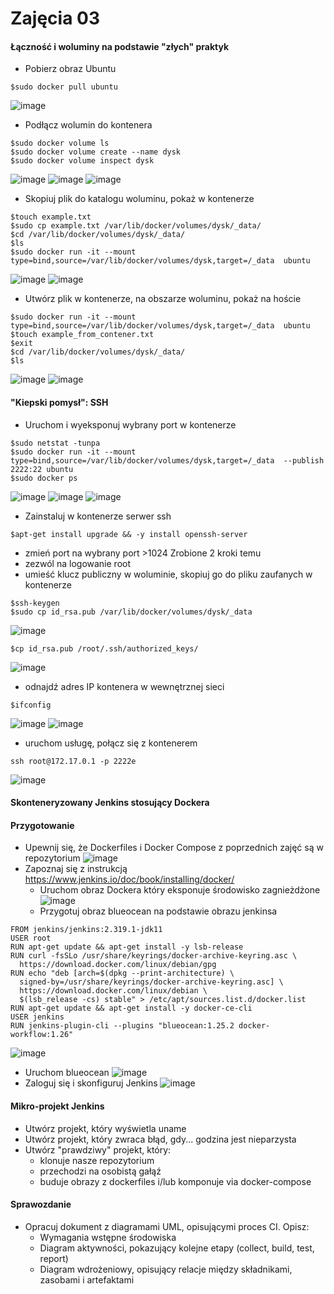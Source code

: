 # Zajęcia 03

#### Łączność i woluminy na podstawie "złych" praktyk


* Pobierz obraz Ubuntu
```shell
$sudo docker pull ubuntu
```
![image](ss1.png)
* Podłącz wolumin do kontenera
```shell
$sudo docker volume ls
$sudo docker volume create --name dysk
$sudo docker volume inspect dysk
```
![image](ss2.png)
![image](ss3.png)
![image](ss4.png)
* Skopiuj plik do katalogu woluminu, pokaż w kontenerze
```shell
$touch example.txt
$sudo cp example.txt /var/lib/docker/volumes/dysk/_data/
$cd /var/lib/docker/volumes/dysk/_data/
$ls
$sudo docker run -it --mount type=bind,source=/var/lib/docker/volumes/dysk,target=/_data  ubuntu
```
![image](ss5.png)
![image](ss6.png)
* Utwórz plik w kontenerze, na obszarze woluminu, pokaż na hoście
```shell
$sudo docker run -it --mount type=bind,source=/var/lib/docker/volumes/dysk,target=/_data  ubuntu
$touch example_from_contener.txt
$exit
$cd /var/lib/docker/volumes/dysk/_data/
$ls
```
![image](ss7.png)
![image](ss8.png)
#### "Kiepski pomysł": SSH
* Uruchom i wyeksponuj wybrany port w kontenerze
```shell
$sudo netstat -tunpa
$sudo docker run -it --mount type=bind,source=/var/lib/docker/volumes/dysk,target=/_data  --publish 2222:22 ubuntu
$sudo docker ps
```
![image](ss9.png)
![image](ss10.png)
![image](ss11.png)
* Zainstaluj w kontenerze serwer ssh
```shell
$apt-get install upgrade && -y install openssh-server
```
* zmień port na wybrany port >1024
Zrobione 2 kroki temu 
* zezwól na logowanie root
* umieść klucz publiczny w woluminie, skopiuj go do pliku zaufanych w kontenerze
```shell
$ssh-keygen
$sudo cp id_rsa.pub /var/lib/docker/volumes/dysk/_data
```
![image](ss14.png)
```shell
$cp id_rsa.pub /root/.ssh/authorized_keys/
```
![image](ss15.png)
* odnajdź adres IP kontenera w wewnętrznej sieci
```shell
$ifconfig
```
![image](ss12.png)
![image](ss13.png)
* uruchom usługę, połącz się z kontenerem
```shell
ssh root@172.17.0.1 -p 2222e
```
![image](ss20.png)
#### Skonteneryzowany Jenkins stosujący Dockera

#### Przygotowanie
* Upewnij się, że Dockerfiles i Docker Compose z poprzednich zajęć są w repozytorium
![image](2_5.png)
* Zapoznaj się z instrukcją https://www.jenkins.io/doc/book/installing/docker/
  * Uruchom obraz Dockera który eksponuje środowisko zagnieżdżone
![image](2_0.png)
  * Przygotuj obraz blueocean na podstawie obrazu jenkinsa
```shell
FROM jenkins/jenkins:2.319.1-jdk11
USER root
RUN apt-get update && apt-get install -y lsb-release
RUN curl -fsSLo /usr/share/keyrings/docker-archive-keyring.asc \
  https://download.docker.com/linux/debian/gpg
RUN echo "deb [arch=$(dpkg --print-architecture) \
  signed-by=/usr/share/keyrings/docker-archive-keyring.asc] \
  https://download.docker.com/linux/debian \
  $(lsb_release -cs) stable" > /etc/apt/sources.list.d/docker.list
RUN apt-get update && apt-get install -y docker-ce-cli
USER jenkins
RUN jenkins-plugin-cli --plugins "blueocean:1.25.2 docker-workflow:1.26"
```
![image](2_1.png)
  * Uruchom blueocean
![image](2_3.png)  
  * Zaloguj się i skonfiguruj Jenkins
![image](2_4.png)
#### Mikro-projekt Jenkins
* Utwórz projekt, który wyświetla uname
* Utwórz projekt, który zwraca błąd, gdy... godzina jest nieparzysta 
* Utwórz "prawdziwy" projekt, który:
  * klonuje nasze repozytorium
  * przechodzi na osobistą gałąź
  * buduje obrazy z dockerfiles i/lub komponuje via docker-compose
  
#### Sprawozdanie
* Opracuj dokument z diagramami UML, opisującymi proces CI. Opisz:
  * Wymagania wstępne środowiska
  * Diagram aktywności, pokazujący kolejne etapy (collect, build, test, report)
  * Diagram wdrożeniowy, opisujący relacje między składnikami, zasobami i artefaktami

